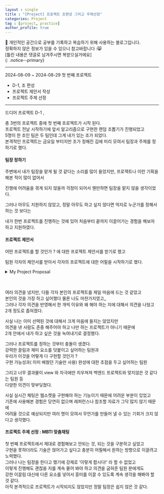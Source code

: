 ```yaml
---
layout : single
title : "[Project] 프로젝트 조편성 그리고 주제선정"
categories: Project
tag : [project, practice]
author_profile: true
---
```


📌 개인적인 공간으로 공부를 기록하고 복습하기 위해 사용하는 블로그입니다. <br>
정확하지 않은 정보가 있을 수 있으니 참고바랍니다 :😸 <br>
[틀린 내용은 댓글로 남겨주시면 복받으실거에요]  
{: .notice--primary}

---

2024-08-09 ~ 2024-08-29  첫 번째 프로젝트

- D-1, 조 편성
- 프로젝트 제안서 작성
- 프로젝트 주제 선정

---



드디어 프로젝트 D-1 , 

총 3번의 프로젝트 중에 첫 번째 프로젝트가 시작 된다.<Br/>
프로젝트 전날 시작하기에 앞서 알고리즘으로 구현한 랜덤 조뽑기가 진행되었고<Br/>
5명이 한 조인 팀은 두 팀인데 그게 내가 있는 조가 되었다. <Br/>
본격적인 프로젝트는 금요일 부터지만 조가 정해진 김에 미리 모여서 팀장과 주제를 정하기로 했다.<Br/>



#### **팀장 정하기**

주변에서 내가 팀장을 맡게 될 것 같다는 소리를 많이 들었지만, 프로젝트나 이런 기획을 해본 적이 많이 없어서

진행에 어려움을 겪게 되지 않을까 걱정이 되어서 웬만하면 팀장을 맡지 않을 생각이었다. 

그러나 아무도 지원하지 않았고,  정말 아무도 하고 싶지 않다면 억지로 누군가를 정해서 하는 것 보다는 

내가 한번 프로젝트를 진행하는 것에 있어 처음부터 끝까지 이끌어가는 경험을 해보자 하고 지원하였다.



#### **프로젝트 제안서**

어떤 프로젝트를 할 것인가 ? 에 대한 프로젝트 제안서를 받기로 했고

팀원 각자의 제안서를 받아서 각자의 프로젝트에 대한 어필을 시작하기로 했다.

<details>
<summary> My Project Proposal </summary>
<div markdown ="1">
번거롭게 하나하나 알아보거나 웨딩 플래너에게 맡기는 것보다 <Br/>
일종의 플래너 역할을 해주는 어플을 만들어서 몰랐던 웨딩 용어를 정리해주고 <Br/>
시기 별로 정해야 하는 것들과 결혼 준비를 할 때 무엇부터 시작하면 되는지 등 <Br/>
하나하나 이끌어 줄 수 있는 어플이 있으면 좋을 것 같다는 생각에서 프로젝트를 제안합니다. <Br/>

**프로젝트 추진 배경**

1. 비싼 플래너 비용
2. 어느 시기에 뭘 해야 할지 어떤 걸 예약해야 할지 모름 
3. 금액대가 어느정도인지 다 전화해서 물어봐야하는 불편함이 있음
4. 어디서부터 어디까지 준비해야하는지
5. 후기나 업체의 광고남발.
6. 최근 공정위에서도 결혼 준비 비용에 대한 논란으로 인해 정보공개를 강화시킨다는 뉴스기사가 있었다. https://www.newsis.com/view/NISX20240729_0002829543

**프로젝트 결과물의 주요 기능**

- 할일 목록 및 체크리스트
- 캘린더.
- 알림 및 리마인더
- 가계부 (예산/ 지출)
- 연락처/ 계약서 등
- 경험 및 고민 공유
- 회원가입 등

웨딩 업계의 비용은 알기 힘들고 조사를 따로 해야 하니, 그 부분을 덜어내더라도 <Br/>
커뮤니티에서 경험과 고민을 공유하고 플래너처럼 일정과 <Br/>
해야할 것을 관리를 해주는 기능을 넣어 웹애플리케이션을 만들어보고자 합니다. <Br/>
</div>
</details>

<br/>
<br/>

여러 의견을 냈지만, 다들 각자 본인의 프로젝트를 제일 마음에 드는 것 같았고<Br/>
본인의 것을 가장 하고 싶어했다 물론 나도 마찬가지였고,,<Br/>
그러나 각자 의견을 반영해서 한 개씩 이유와 왜 해야 하는 지에 대해서 의견을 나눴고 <Br/>
2개 정도로 좁혀졌다. 

사실 나는 이미 선택된 것에 대해서 크게 마음에 들지는 않았지만 <Br/>
의견을 낸 사람도 존중 해주어야 하고 나만 하는 프로젝트가 아니기 때문에 <Br/>
 2개 안에서 내가 하고 싶은 것을 녹여내기로 결정했다. <Br/>

그러나 프로젝트를 정하는 것부터 충돌이 생겼다. <Br/>
강력한 끌림과 재미 요소를 덧붙이고 싶어하는 팀원과 <Br/>
우리가 이것을 어떻게 다 구현할 것인가 ? <Br/>
구현 가능성과( 이미 배웠던 기술만 사용) 완성에 대한 초점을 두고 싶어하는 팀원 <Br/>

그리고 너무 결과물이 view 와 자극에만 치우쳐져 백엔드 프로젝트와 맞지않은 것 같다는 팀원 등<Br/> 다양한 의견이 맞부딪쳤다.


사실 실시간 채팅은 웹소켓을 구현해야 하는 기능이기 때문에 어려운 부분이 있었고 <Br/>
기존에 사용해본 경험은 당연히 없으며 레퍼런스나 참조할 자료가 그닥 많지 않기 때문에 <Br/>
어려울 것으로 예상되지만 여러 명이 모여서 무언가를 만들어 낼 수 있는 기회가 크지 않다고 생각했다.



#### **프로젝트 주제 선정** : MBTI 맞춤채팅

첫 번째 프로젝트에서 제대로 경험해보고 안되는 것, 되는 것을 구분하고 싶었고 <Br/>
구현을 못하더라도 기술은 얹어가고 싶다고 충분히 어필해서 원하는 방향으로 이끌려고 노력했다.<Br/>
그러나 나는 팀장을 한다고 했기에 강제로 ‘이렇게 합시다!’ 라 할 수 없었고 <Br/>
이렇게 진행해도 괜찮을 지를 계속 물어 봐야 하고 의견을 굽혀준 팀원 분에게도 <Br/>
강한 이끌림 대신에 다른 요소를 넣어서 흥미를 이끌 수 있도록 계속 생각을 해봐야 할 것 같다. <Br/>
아직 본격적으로 프로젝트가 시작되지도 않았지만 정말 팀장은 쉽지 않은 것 같다.
<Br/><Br/><Br/><Br/>